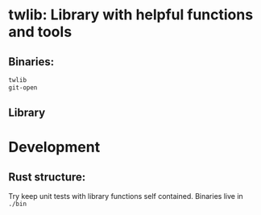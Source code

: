 # twlib: Library with helpful functions and tools

## Binaries:
```bash
twlib
git-open
```

## Library

# Development
## Rust structure:
Try keep unit tests with library functions self contained.
Binaries live in `./bin`
